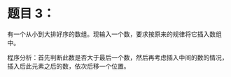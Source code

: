 # 题目 3：

有一个从小到大排好序的数组。现输入一个数，要求按原来的规律将它插入数组中。

程序分析：首先判断此数是否大于最后一个数，然后再考虑插入中间的数的情况，插入后此元素之后的数，依次后移一个位置。  
